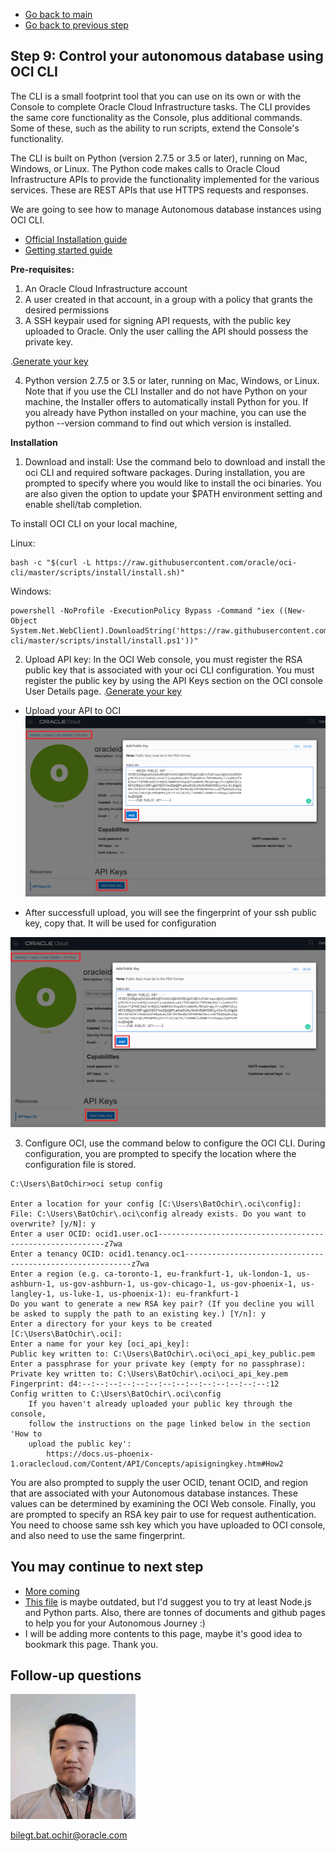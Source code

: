 - [Go back to main](/README.md)
- [Go back to previous step](/step8.md)

## Step 9: Control your autonomous database using OCI CLI

The CLI is a small footprint tool that you can use on its own or with the Console to complete Oracle Cloud Infrastructure tasks. The CLI provides the same core functionality as the Console, plus additional commands. Some of these, such as the ability to run scripts, extend the Console's functionality.

The CLI is built on Python (version 2.7.5 or 3.5 or later), running on Mac, Windows, or Linux. The Python code makes calls to Oracle Cloud Infrastructure APIs to provide the functionality implemented for the various services. These are REST APIs that use HTTPS requests and responses. 

We are going to see how to manage Autonomous database instances using OCI CLI.

- [Official Installation guide](https://docs.cloud.oracle.com/iaas/Content/API/SDKDocs/cliinstall.htm)
- [Getting started guide](https://docs.cloud.oracle.com/iaas/Content/API/SDKDocs/cliusing.htm#StartingCLI)

**Pre-requisites:**
1. An Oracle Cloud Infrastructure account
2. A user created in that account, in a group with a policy that grants the desired permissions
3. A SSH keypair used for signing API requests, with the public key uploaded to Oracle. Only the user calling the API should possess the private key.

.[Generate your key](https://www.oci-workshop.com/keys/)

4. Python version 2.7.5 or 3.5 or later, running on Mac, Windows, or Linux. Note that if you use the CLI Installer and do not have Python on your machine, the Installer offers to automatically install Python for you. If you already have Python installed on your machine, you can use the python --version command to find out which version is installed.

**Installation**
1. Download and install: Use the command belo to download and install the oci CLI and required software packages. During installation, you are prompted to specify where you would like to install the oci binaries. You are also given the option to update your $PATH environment setting and enable shell/tab completion.

To install OCI CLI on your local machine, 

Linux:

``` 
bash -c "$(curl -L https://raw.githubusercontent.com/oracle/oci-cli/master/scripts/install/install.sh)"
```

Windows:

```
powershell -NoProfile -ExecutionPolicy Bypass -Command "iex ((New-Object System.Net.WebClient).DownloadString('https://raw.githubusercontent.com/oracle/oci-cli/master/scripts/install/install.ps1'))"
```

2. Upload API key: In the OCI Web console, you must register the RSA public key that is associated with your oci CLI configuration. You must register the public key by using the API Keys section on the OCI console User Details page.
   .[Generate your key](https://www.oci-workshop.com/keys/) 
   
- Upload your API to OCI   
![](/images/step9/0.API.PNG)


- After successfull upload, you will see the fingerprint of your ssh public key, copy that. It will be used for configuration

![](/images/step9/0.API.PNG)

3. Configure OCI, use the command below to configure the OCI CLI. During configuration, you are prompted to specify the location where the configuration file is stored. 

```
C:\Users\BatOchir>oci setup config

Enter a location for your config [C:\Users\BatOchir\.oci\config]:
File: C:\Users\BatOchir\.oci\config already exists. Do you want to overwrite? [y/N]: y
Enter a user OCID: ocid1.user.oc1----------------------------------------------------------z7wa
Enter a tenancy OCID: ocid1.tenancy.oc1----------------------------------------------------------z7wa
Enter a region (e.g. ca-toronto-1, eu-frankfurt-1, uk-london-1, us-ashburn-1, us-gov-ashburn-1, us-gov-chicago-1, us-gov-phoenix-1, us-langley-1, us-luke-1, us-phoenix-1): eu-frankfurt-1
Do you want to generate a new RSA key pair? (If you decline you will be asked to supply the path to an existing key.) [Y/n]: y
Enter a directory for your keys to be created [C:\Users\BatOchir\.oci]:
Enter a name for your key [oci_api_key]:
Public key written to: C:\Users\BatOchir\.oci\oci_api_key_public.pem
Enter a passphrase for your private key (empty for no passphrase):
Private key written to: C:\Users\BatOchir\.oci\oci_api_key.pem
Fingerprint: d4:--:--:--:--:--:--:--:--:--:--:--:--:--:--:12
Config written to C:\Users\BatOchir\.oci\config
    If you haven't already uploaded your public key through the console,
    follow the instructions on the page linked below in the section 'How to
    upload the public key':
        https://docs.us-phoenix-1.oraclecloud.com/Content/API/Concepts/apisigningkey.htm#How2

```

You are also prompted to supply the user OCID, tenant OCID, and region that are associated with your Autonomous database instances. These values can be determined by examining the OCI Web console. 
Finally, you are prompted to specify an RSA key pair to use for request authentication. You need to choose same ssh key which you have uploaded to OCI console, and also need to use the same fingerprint.



## You may continue to next step 
- [More coming](README.md)
- [This file](/files/ATP-Hands-on-Lab.pdf) is maybe outdated, but I'd suggest you to try at least Node.js and Python parts. Also, there are tonnes of documents and github pages to help you for your Autonomous Journey :) 
- I will be adding more contents to this page, maybe it's good idea to bookmark this page. Thank you.

## Follow-up questions

![](./images/bilegt.jpg)

[bilegt.bat.ochir@oracle.com](mailto:bilegt.bat.ochir@oracle.com)
